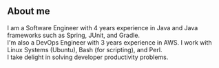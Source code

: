 ## About me
I am a Software Engineer with 4 years experience in Java and Java frameworks such as Spring, JUnit, and Gradle.  
I'm also a DevOps Engineer with 3 years experience in AWS. I work with Linux Systems (Ubuntu), Bash (for scripting),
and Perl.  
I take delight in solving developer productivity problems.